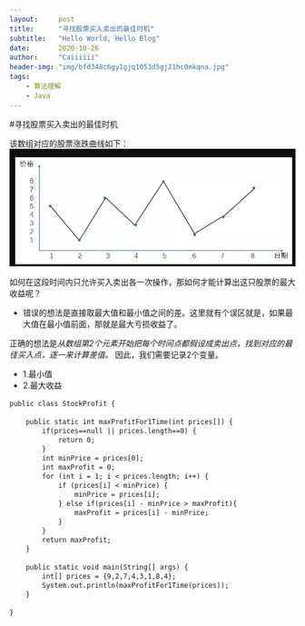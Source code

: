 ```yaml
---
layout:     post
title:      "寻找股票买入卖出的最佳时机"
subtitle:   "Hello World, Hello Blog"
date:       2020-10-26
author:     "Caiiiiii"
header-img: "img/bfd348c6gy1gjq1053d5gj21hc0mkqna.jpg"
tags:
    - 算法理解
    - Java  
---
```


#寻找股票买入卖出的最佳时机

该数组对应的股票涨跌曲线如下：
![gupiao](/img/gupiao-1.png)

如何在这段时间内只允许买入卖出各一次操作，那如何才能计算出这只股票的最大收益呢？
- 错误的想法是直接取最大值和最小值之间的差。这里就有个误区就是，如果最大值在最小值前面，那就是最大亏损收益了。


正确的想法是*从数组第2个元素开始把每个时间点都假设成卖出点，找到对应的最佳买入点，逐一来计算差值。*
因此，我们需要记录2个变量。
- 1.最小值
- 2.最大收益

```
public class StockProfit {

    public static int maxProfitFor1Time(int prices[]) {
        if(prices==null || prices.length==0) {
            return 0;
        }
        int minPrice = prices[0];
        int maxProfit = 0;
        for (int i = 1; i < prices.length; i++) {
            if (prices[i] < minPrice) {
                minPrice = prices[i];
            } else if(prices[i] - minPrice > maxProfit){
                maxProfit = prices[i] - minPrice;
            }
        }
        return maxProfit;
    }

    public static void main(String[] args) {
        int[] prices = {9,2,7,4,3,1,8,4};
        System.out.println(maxProfitFor1Time(prices));
    }

}
```